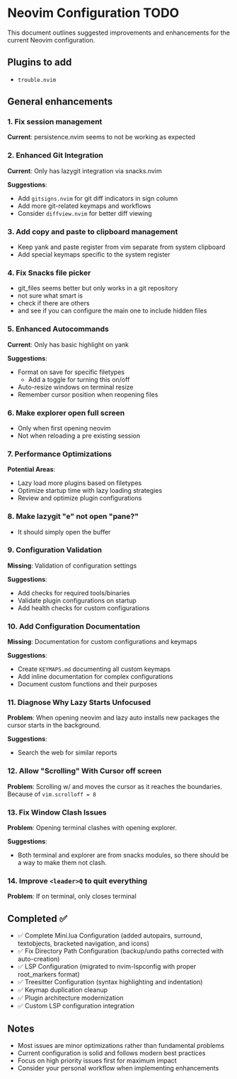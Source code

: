 # Neovim Configuration TODO

This document outlines suggested improvements and enhancements for the current Neovim configuration.

## Plugins to add
- `trouble.nvim`

## General enhancements

### 1. Fix session management
**Current**: persistence.nvim seems to not be working as expected

### 2. Enhanced Git Integration
**Current**: Only has lazygit integration via snacks.nvim

**Suggestions**:
- Add `gitsigns.nvim` for git diff indicators in sign column
- Add more git-related keymaps and workflows
- Consider `diffview.nvim` for better diff viewing

### 3. Add copy and paste to clipboard management
- Keep yank and paste register from vim separate from system clipboard
- Add special keymaps specific to the system register

### 4. Fix Snacks file picker
- git_files seems better but only works in a git repository
- not sure what smart is
- check if there are others
- and see if you can configure the main one to include hidden files

### 5. Enhanced Autocommands
**Current**: Only has basic highlight on yank

**Suggestions**:
- Format on save for specific filetypes
    - Add a toggle for turning this on/off
- Auto-resize windows on terminal resize
- Remember cursor position when reopening files

### 6. Make explorer open full screen
- Only when first opening neovim
- Not when reloading a pre existing session

### 7. Performance Optimizations
**Potential Areas**:
- Lazy load more plugins based on filetypes
- Optimize startup time with lazy loading strategies
- Review and optimize plugin configurations

### 8. Make lazygit "e" not open "pane?"
- It should simply open the buffer

### 9. Configuration Validation
**Missing**: Validation of configuration settings

**Suggestions**:
- Add checks for required tools/binaries
- Validate plugin configurations on startup
- Add health checks for custom configurations

### 10. Add Configuration Documentation
**Missing**: Documentation for custom configurations and keymaps

**Suggestions**:
- Create `KEYMAPS.md` documenting all custom keymaps
- Add inline documentation for complex configurations
- Document custom functions and their purposes

### 11. Diagnose Why Lazy Starts Unfocused
**Problem**: When opening neovim and lazy auto installs new packages
the cursor starts in the background.

**Suggestions**:
- Search the web for similar reports

### 12. Allow "Scrolling" With Cursor off screen
**Problem**: Scrolling w/ <C-e> and <C-y> moves the cursor as
it reaches the boundaries. Because of `vim.scrolloff = 8`

### 13. Fix Window Clash Issues
**Problem**: Opening terminal clashes with opening explorer.

**Suggestions**:
- Both terminal and explorer are from snacks modules, so there
should be a way to make them not clash.

### 14. Improve `<leader>Q` to quit everything
**Problem**: If on terminal, only closes terminal

## Completed ✅

- ✅ Complete Mini.lua Configuration (added autopairs, surround, textobjects, bracketed navigation, and icons)
- ✅ Fix Directory Path Configuration (backup/undo paths corrected with auto-creation)
- ✅ LSP Configuration (migrated to nvim-lspconfig with proper root_markers format)
- ✅ Treesitter Configuration (syntax highlighting and indentation)
- ✅ Keymap duplication cleanup
- ✅ Plugin architecture modernization
- ✅ Custom LSP configuration integration

## Notes

- Most issues are minor optimizations rather than fundamental problems
- Current configuration is solid and follows modern best practices
- Focus on high priority issues first for maximum impact
- Consider your personal workflow when implementing enhancements
